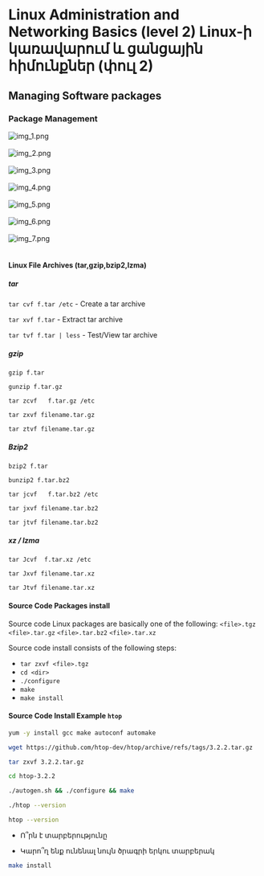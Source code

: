 # Linux Administration and Networking Basics (level 2) Linux-ի կառավարում և ցանցային հիմունքներ (փուլ 2)

## Managing Software packages

### Package Management


![img_1.png](images2/img_1.png)
<br><br>
![img_2.png](images2/img_2.png)
<br><br>
![img_3.png](images2/img_3.png)
<br><br>
![img_4.png](images2/img_4.png)
<br><br>
![img_5.png](images2/img_5.png)
<br><br>
![img_6.png](images2/img_6.png)
<br><br>
![img_7.png](images2/img_7.png)
<br><br>

#### Linux File Archives (tar,gzip,bzip2,lzma)


##### tar 
`tar cvf f.tar /etc`    - Create a tar archive

`tar xvf f.tar`		    - Extract tar archive

`tar tvf f.tar | less`	- Test/View tar archive



##### gzip
`gzip f.tar`

`gunzip f.tar.gz`

`tar zcvf   f.tar.gz /etc`

`tar zxvf filename.tar.gz`

`tar ztvf filename.tar.gz`


##### Bzip2
`bzip2 f.tar`

`bunzip2 f.tar.bz2`

`tar jcvf   f.tar.bz2 /etc`

`tar jxvf filename.tar.bz2`

`tar jtvf filename.tar.bz2`


##### xz / lzma
`tar Jcvf  f.tar.xz /etc`

`tar Jxvf filename.tar.xz`

`tar Jtvf filename.tar.xz`




#### Source Code Packages install

Source code Linux packages are basically one of the following: 
`<file>.tgz`
`<file>.tar.gz`
`<file>.tar.bz2`
`<file>.tar.xz`

Source code install consists of the following steps:

* `tar zxvf <file>.tgz` 
* `cd <dir>`
* `./configure`
* `make`
* `make install`


#### Source Code Install Example `htop`

```bash
yum -y install gcc make autoconf automake
```


```bash
wget https://github.com/htop-dev/htop/archive/refs/tags/3.2.2.tar.gz
```

```bash
tar zxvf 3.2.2.tar.gz
```

```bash
cd htop-3.2.2
```

```bash
./autogen.sh && ./configure && make
```

```bash
./htop --version
```

```bash
htop --version
```

* Ո՞րն է տարբերությունը


* Կարո՞ղ ենք ունենալ նույն ծրագրի երկու տարբերակ

```bash
make install
```

